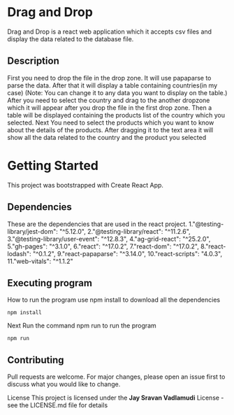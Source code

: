 # Drag and Drop
Drag and Drop is a react web application which it accepts csv files and display the data related to the database file.

## Description
First you need to drop the file in the drop zone. It will use papaparse to parse the data. After that it will display a table containing countries(in my case)
(Note: You can change it to any data you want to display on the table.) After you need to select the country and drag to the another dropzone which it will appear after you drop the file in the first drop zone.
Then a table will be displayed containing the products list of the country which you selected. Next You need to select the products which you want to know about the details of the products.
After dragging it to the text area it will show all the data related to the country and the product you selected


# Getting Started
This project was bootstrapped with Create React App.
## Dependencies
These are the dependencies that are used in the react project. 
    1."@testing-library/jest-dom": "^5.12.0", 
    2."@testing-library/react": "^11.2.6", 
    3."@testing-library/user-event": "^12.8.3", 
    4."ag-grid-react": "^25.2.0",
    5."gh-pages": "^3.1.0",
    6."react": "^17.0.2",
    7."react-dom": "^17.0.2",
    8."react-lodash": "^0.1.2",
    9."react-papaparse": "^3.14.0",
    10."react-scripts": "4.0.3",
    11."web-vitals": "^1.1.2"

## Executing program
How to run the program
use npm install to download all the dependencies
```
npm install
```

Next Run the command npm run to run the program 
```
npm run
```

## Contributing
Pull requests are welcome. For major changes, please open an issue first to discuss what you would like to change.


License
This project is licensed under the **Jay Sravan Vadlamudi** License - see the LICENSE.md file for details



